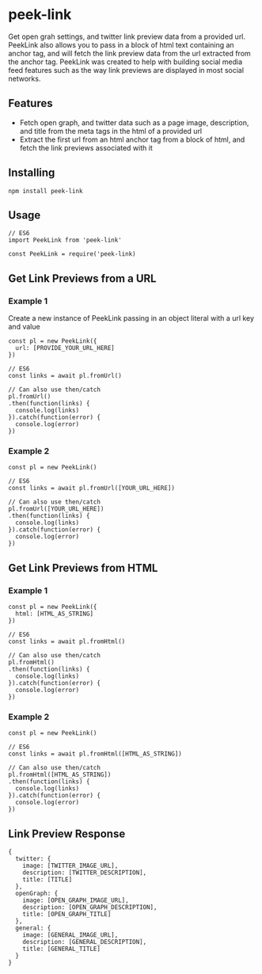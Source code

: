 # peek-link

Get open grah settings, and twitter link preview data from a provided url. PeekLink also allows you to pass in a block of html text containing an anchor tag, and will fetch the link preview data from the url extracted from the anchor tag. PeekLink was created to help with building social media feed features such as the way link previews are displayed in most social networks.


## Features
- Fetch open graph, and twitter data such as a page image, description, and title from the meta tags in the html of a provided url
- Extract the first url from an html anchor tag from a block of html, and fetch the link previews associated with it

## Installing

```
npm install peek-link
```

## Usage

```
// ES6
import PeekLink from 'peek-link'
```

```
const PeekLink = require('peek-link)
```

## Get Link Previews from a URL

### Example 1
Create a new instance of PeekLink passing in an object literal with a url key and value

```
const pl = new PeekLink({
  url: [PROVIDE_YOUR_URL_HERE]
})

// ES6
const links = await pl.fromUrl()

// Can also use then/catch
pl.fromUrl()
.then(function(links) {
  console.log(links)
}).catch(function(error) {
  console.log(error)
})
```

### Example 2

```
const pl = new PeekLink()

// ES6
const links = await pl.fromUrl([YOUR_URL_HERE])

// Can also use then/catch
pl.fromUrl([YOUR_URL_HERE])
.then(function(links) {
  console.log(links)
}).catch(function(error) {
  console.log(error)
})
```

## Get Link Previews from HTML

### Example 1

```
const pl = new PeekLink({
  html: [HTML_AS_STRING]
})

// ES6
const links = await pl.fromHtml()

// Can also use then/catch
pl.fromHtml()
.then(function(links) {
  console.log(links)
}).catch(function(error) {
  console.log(error)
})
```

### Example 2

```
const pl = new PeekLink()

// ES6
const links = await pl.fromHtml([HTML_AS_STRING])

// Can also use then/catch
pl.fromHtml([HTML_AS_STRING])
.then(function(links) {
  console.log(links)
}).catch(function(error) {
  console.log(error)
})
```

## Link Preview Response

```
{
  twitter: {
    image: [TWITTER_IMAGE_URL],
    description: [TWITTER_DESCRIPTION],
    title: [TITLE]
  },
  openGraph: {
    image: [OPEN_GRAPH_IMAGE_URL],
    description: [OPEN_GRAPH_DESCRIPTION],
    title: [OPEN_GRAPH_TITLE]
  },
  general: {
    image: [GENERAL_IMAGE_URL],
    description: [GENERAL_DESCRIPTION],
    title: [GENERAL_TITLE]
  }
}
```


